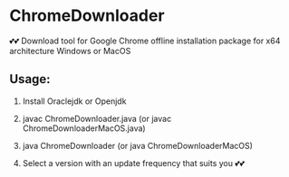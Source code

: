 # ChromeDownloader
💕💕 Download tool for Google Chrome offline installation package for x64 architecture Windows or MacOS



## Usage:


1. Install Oraclejdk or Openjdk

2. javac ChromeDownloader.java (or javac ChromeDownloaderMacOS.java)

3. java ChromeDownloader (or java ChromeDownloaderMacOS)

4. Select a version with an update frequency that suits you 💕💕
